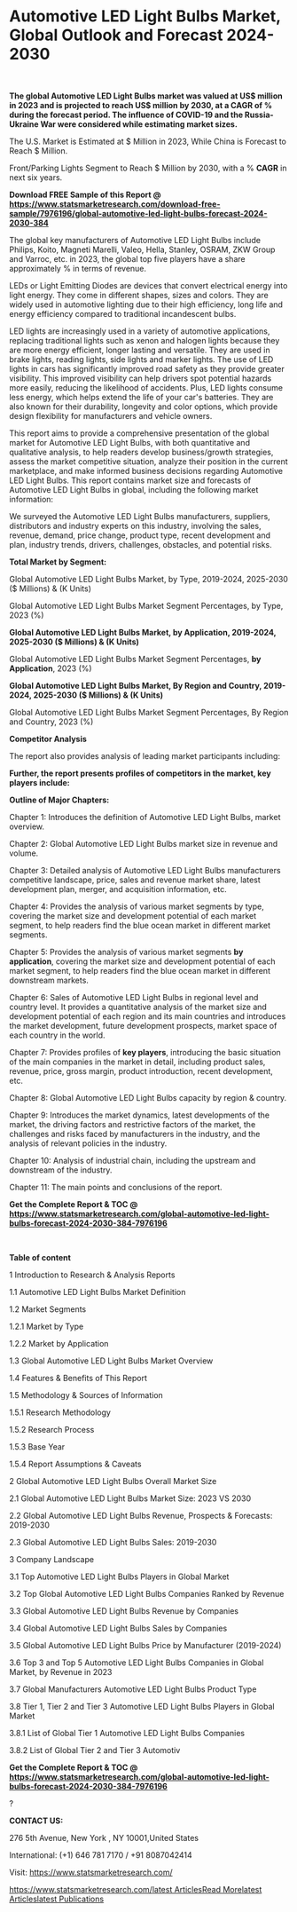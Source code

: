 <h1>Automotive LED Light Bulbs Market, Global Outlook and Forecast 2024-2030</h1><br/><p><strong>The global Automotive LED Light Bulbs market was valued at US$ million in 2023 and is projected to reach US$ million by 2030, at a <strong>CAGR</strong> of % during the forecast period. The influence of COVID-19 and the Russia-Ukraine War were considered while estimating market sizes.</strong></p>
 
 
 
 <p>The U.S. Market is Estimated at $ Million in 2023, While China is Forecast to Reach $ Million.</p>
 
 
 
 <p>Front/Parking Lights Segment to Reach $ Million by 2030, with a % <strong>CAGR</strong> in next six years.</p>
 
 
 
 <p><strong>Download FREE Sample of this Report @ <a href="https://www.statsmarketresearch.com/download-free-sample/7976196/global-automotive-led-light-bulbs-forecast-2024-2030-384">https://www.statsmarketresearch.com/download-free-sample/7976196/global-automotive-led-light-bulbs-forecast-2024-2030-384</a></strong></p>
 
 
 
 <p>The global key manufacturers of Automotive LED Light Bulbs include Philips, Koito, Magneti Marelli, Valeo, Hella, Stanley, OSRAM, ZKW Group and Varroc, etc. in 2023, the global top five players have a share approximately % in terms of revenue.</p>
 
 
 
 <p>LEDs or Light Emitting Diodes are devices that convert electrical energy into light energy. They come in different shapes, sizes and colors. They are widely used in automotive lighting due to their high efficiency, long life and energy efficiency compared to traditional incandescent bulbs.</p>
 
 
 
 <p>LED lights are increasingly used in a variety of automotive applications, replacing traditional lights such as xenon and halogen lights because they are more energy efficient, longer lasting and versatile. They are used in brake lights, reading lights, side lights and marker lights. The use of LED lights in cars has significantly improved road safety as they provide greater visibility. This improved visibility can help drivers spot potential hazards more easily, reducing the likelihood of accidents. Plus, LED lights consume less energy, which helps extend the life of your car&#39;s batteries. They are also known for their durability, longevity and color options, which provide design flexibility for manufacturers and vehicle owners.</p>
 
 
 
 <p>This report aims to provide a comprehensive presentation of the global market for Automotive LED Light Bulbs, with both quantitative and qualitative analysis, to help readers develop business/growth strategies, assess the market competitive situation, analyze their position in the current marketplace, and make informed business decisions regarding Automotive LED Light Bulbs. This report contains market size and forecasts of Automotive LED Light Bulbs in global, including the following market information:</p>
 
 
 
 <p>We surveyed the Automotive LED Light Bulbs manufacturers, suppliers, distributors and industry experts on this industry, involving the sales, revenue, demand, price change, product type, recent development and plan, industry trends, drivers, challenges, obstacles, and potential risks.</p>
 
 
 
 <p><strong>Total Market by Segment:</strong></p>
 
 
 
 <p>Global Automotive LED Light Bulbs Market, by Type, 2019-2024, 2025-2030 ($ Millions) & (K Units)</p>
 
 
 
 <p>Global Automotive LED Light Bulbs Market Segment Percentages, by Type, 2023 (%)</p>
 
 
 
 <p><strong>Global Automotive LED Light Bulbs Market, <strong>by Application</strong>, 2019-2024, 2025-2030 ($ Millions) & (K Units)</strong></p>
 
 
 
 <p>Global Automotive LED Light Bulbs Market Segment Percentages, <strong>by Application</strong>, 2023 (%)</p>
 
 
 
 <p><strong>Global Automotive LED Light Bulbs Market, By Region and Country, 2019-2024, 2025-2030 ($ Millions) & (K Units)</strong></p>
 
 
 
 <p>Global Automotive LED Light Bulbs Market Segment Percentages, By Region and Country, 2023 (%)</p>
 
 
 
 <p><strong>Competitor Analysis</strong></p>
 
 
 
 <p>The report also provides analysis of leading market participants including:</p>
 
 
 
 <p><strong>Further, the report presents profiles of competitors in the market, <strong>key players</strong> include:</strong></p>
 
 
 
 <p><strong>Outline of Major Chapters:</strong></p>
 
 
 
 <p>Chapter 1: Introduces the definition of Automotive LED Light Bulbs, market overview.</p>
 
 
 
 <p>Chapter 2: Global Automotive LED Light Bulbs market size in revenue and volume.</p>
 
 
 
 <p>Chapter 3: Detailed analysis of Automotive LED Light Bulbs manufacturers competitive landscape, price, sales and revenue market share, latest development plan, merger, and acquisition information, etc.</p>
 
 
 
 <p>Chapter 4: Provides the analysis of various market segments by type, covering the market size and development potential of each market segment, to help readers find the blue ocean market in different market segments.</p>
 
 
 
 <p>Chapter 5: Provides the analysis of various market segments <strong>by application</strong>, covering the market size and development potential of each market segment, to help readers find the blue ocean market in different downstream markets.</p>
 
 
 
 <p>Chapter 6: Sales of Automotive LED Light Bulbs in regional level and country level. It provides a quantitative analysis of the market size and development potential of each region and its main countries and introduces the market development, future development prospects, market space of each country in the world.</p>
 
 
 
 <p>Chapter 7: Provides profiles of <strong>key players</strong>, introducing the basic situation of the main companies in the market in detail, including product sales, revenue, price, gross margin, product introduction, recent development, etc.</p>
 
 
 
 <p>Chapter 8: Global Automotive LED Light Bulbs capacity by region & country.</p>
 
 
 
 <p>Chapter 9: Introduces the market dynamics, latest developments of the market, the driving factors and restrictive factors of the market, the challenges and risks faced by manufacturers in the industry, and the analysis of relevant policies in the industry.</p>
 
 
 
 <p>Chapter 10: Analysis of industrial chain, including the upstream and downstream of the industry.</p>
 
 
 
 <p>Chapter 11: The main points and conclusions of the report.</p>
 
 
 
 <div><b>Get the Complete Report & TOC @ <a href="https://www.statsmarketresearch.com/global-automotive-led-light-bulbs-forecast-2024-2030-384-7976196">https://www.statsmarketresearch.com/global-automotive-led-light-bulbs-forecast-2024-2030-384-7976196</a></b></div>
 
 
 
 <p><br />
 
 <b>Table of content</b></p>
 
 
 
 <p>1 Introduction to Research & Analysis Reports<br />
 
 1.1 Automotive LED Light Bulbs Market Definition<br />
 
 1.2 Market Segments<br />
 
 1.2.1 Market by Type<br />
 
 1.2.2 Market by Application<br />
 
 1.3 Global Automotive LED Light Bulbs Market Overview<br />
 
 1.4 Features & Benefits of This Report<br />
 
 1.5 Methodology & Sources of Information<br />
 
 1.5.1 Research Methodology<br />
 
 1.5.2 Research Process<br />
 
 1.5.3 Base Year<br />
 
 1.5.4 Report Assumptions & Caveats<br />
 
 2 Global Automotive LED Light Bulbs Overall Market Size<br />
 
 2.1 Global Automotive LED Light Bulbs Market Size: 2023 VS 2030<br />
 
 2.2 Global Automotive LED Light Bulbs Revenue, Prospects & Forecasts: 2019-2030<br />
 
 2.3 Global Automotive LED Light Bulbs Sales: 2019-2030<br />
 
 3 Company Landscape<br />
 
 3.1 Top Automotive LED Light Bulbs Players in Global Market<br />
 
 3.2 Top Global Automotive LED Light Bulbs Companies Ranked by Revenue<br />
 
 3.3 Global Automotive LED Light Bulbs Revenue by Companies<br />
 
 3.4 Global Automotive LED Light Bulbs Sales by Companies<br />
 
 3.5 Global Automotive LED Light Bulbs Price by Manufacturer (2019-2024)<br />
 
 3.6 Top 3 and Top 5 Automotive LED Light Bulbs Companies in Global Market, by Revenue in 2023<br />
 
 3.7 Global Manufacturers Automotive LED Light Bulbs Product Type<br />
 
 3.8 Tier 1, Tier 2 and Tier 3 Automotive LED Light Bulbs Players in Global Market<br />
 
 3.8.1 List of Global Tier 1 Automotive LED Light Bulbs Companies<br />
 
 3.8.2 List of Global Tier 2 and Tier 3 Automotiv</p>
 
 
 
 <div><b>Get the Complete Report & TOC @ <a href="https://www.statsmarketresearch.com/global-automotive-led-light-bulbs-forecast-2024-2030-384-7976196">https://www.statsmarketresearch.com/global-automotive-led-light-bulbs-forecast-2024-2030-384-7976196</a></b></div>
 
 
 
 <p>? </p>
 
 
 
 <p><b>CONTACT US:</b><br />
 
 276 5th Avenue, New York , NY 10001,United States<br />
 
 International: (+1) 646 781 7170 / +91 8087042414<br />
 
 Visit: <a href="https://www.statsmarketresearch.com/">https://www.statsmarketresearch.com/</a><br />
 
 <a href="https://gyeongbokgung.com">https://www.statsmarketresearch.com/</a><a href="https://hallyeomaritime.com">latest Articles</a><a href="https://jingwansa.com">Read More</a><a href="https://nguoiviet.jp/">latest Articles</a><a href="https://www.intelmarketresearch.com/">latest Publications</a></p>
